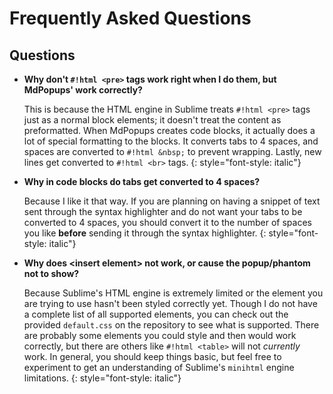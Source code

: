 # Frequently Asked Questions

## Questions

-   **Why don't `#!html <pre>` tags work right when I do them, but MdPopups' work correctly?**

    This is because the HTML engine in Sublime treats `#!html <pre>` tags just as a normal block elements; it doesn't
    treat the content as preformatted.  When MdPopups creates code blocks, it actually does a lot of special formatting
    to the blocks.  It converts tabs to 4 spaces, and spaces are converted to `#!html &nbsp;` to prevent wrapping.
    Lastly, new lines get converted to `#!html <br>` tags.
    {: style="font-style: italic"}

-   **Why in code blocks do tabs get converted to 4 spaces?**

    Because I like it that way.  If you are planning on having a snippet of text sent through the syntax highlighter and
    do not want your tabs to be converted to 4 spaces, you should convert it to the number of spaces you like **before**
    sending it through the syntax highlighter.
    {: style="font-style: italic"}

-   **Why does &lt;insert element&gt; not work, or cause the popup/phantom not to show?**

    Because Sublime's HTML engine is extremely limited or the element you are trying to use hasn't been styled correctly
    yet. Though I do not have a complete list of all supported elements, you can check out the provided `default.css` on
    the repository to see what is supported. There are probably some elements you could style and then would work
    correctly, but there are others like `#!html <table>` will not *currently* work. In general, you should keep things
    basic, but feel free to experiment to get an understanding of Sublime's `minihtml` engine limitations.
    {: style="font-style: italic"}

